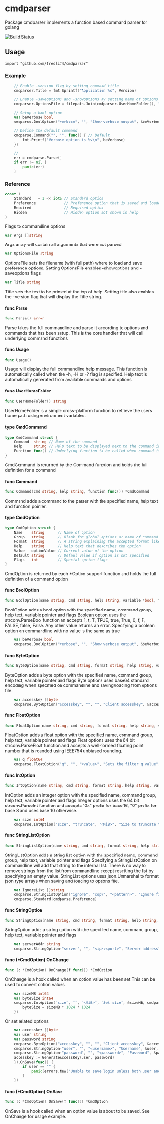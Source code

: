 # cmdparser #

Package cmdparser implements a function based command parser for golang

[![Build Status](https://semaphoreci.com/api/v1/fredli74/cmdparser/branches/master/badge.svg)](https://semaphoreci.com/fredli74/cmdparser)

## Usage

	import "github.com/fredli74/cmdparser"

### Example
```go
	// Enable -version flag by setting command title
	cmdparser.Title = fmt.Sprintf("Application %s", Version)

	// Enable -saveoptions and -showoptions by setting name of options file
	cmdparser.OptionsFile = filepath.Join(cmdparser.UserHomeFolder(), "options.json")

	// Setup a bool option
	var beVerbose bool
	cmdparse.BoolOption("verbose", "", "Show verbose output", &beVerbose, cmdparse.Preference)

	// Define the default command
	cmdparse.Command("", "", func() { // Default
		fmt.Printf("Verbose option is %v\n", beVerbose)
	})

	// 
	err = cmdparse.Parse()
	if err != nil {
		panic(err)
	}
```

### Reference

```go
const (
	Standard   = 1 << iota // Standard option
	Preference             // Preference option that is saved and loaded with options file
	Required               // Required option
	Hidden                 // Hidden option not shown in help
)
```
Flags to commandline options

```go
var Args []string
```
Args array will contain all arguments that were not parsed

```go
var OptionsFile string
```
OptionsFile sets the filename (with full path) where to load and save preference
options. Setting OptionsFile enables -showoptions and -saveoptions flags.

```go
var Title string
```
Title sets the text to be printed at the top of help. Setting title also enables
the -version flag that will display the Title string.

#### func  Parse

```go
func Parse() error
```
Parse takes the full commandline and parse it according to options and commands
that has been setup. This is the core handler that will call underlying command
functions

#### func  Usage

```go
func Usage()
```
Usage will display the full commandline help message. This function is
automatically called when the -h, -H or -? flag is specified. Help text is
automatically generated from available commands and options

#### func  UserHomeFolder

```go
func UserHomeFolder() string
```
UserHomeFolder is a simple cross-platform function to retrieve the users home
path using environment variables.

#### type CmdCommand

```go
type CmdCommand struct {
	Command  string // Name of the command
	Help     string // Help text to be displayed next to the command in Usage:
	Function func() // Underlying function to be called when command is specified on commandline
}
```

CmdCommand is returned by the Command function and holds the full definition for
a command

#### func  Command

```go
func Command(cmd string, help string, function func()) *CmdCommand
```
Command adds a command to the parser with the specified name, help text and
function pointer.

#### type CmdOption

```go
type CmdOption struct {
	Name    string      // Name of option
	Group   string      // Blank for global options or name of command for command specific options
	Format  string      // A string explaining the accepted format like "<number>" or "<ip>:<port>"
	Help    string      // Help text that describes the option
	Value   optionValue // Current value of the option
	Default string      // Defaul value if option is not specified
	Flags   int         // Special option flags
}
```

CmdOption is returned by each *Option support function and holds the full
definition of a command option

#### func  BoolOption

```go
func BoolOption(name string, cmd string, help string, variable *bool, flags int) *CmdOption
```
BoolOption adds a bool option with the specified name, command group, help text,
variable pointer and flags Boolean option uses the strconv.ParseBool function an
accepts 1, t, T, TRUE, true, True, 0, f, F, FALSE, false, False. Any other value
returns an error. Specifying a boolean option on commandline with no value is
the same as true
```go
	var beVerbose bool
	cmdparse.BoolOption("verbose", "", "Show verbose output", &beVerbose, cmdparse.Preference)
```
#### func  ByteOption

```go
func ByteOption(name string, cmd string, format string, help string, variable *[]byte, flags int) *CmdOption
```
ByteOption adds a byte option with the specified name, command group, help text,
variable pointer and flags Byte options uses base64 standard encoding when
specified on commandline and saving/loading from options file.
```go
	var accesskey []byte
	cmdparse.ByteOption("accesskey", "", "", "Client accesskey", &accesskey, cmdparse.Preference|cmdparse.Hidden)
```
#### func  FloatOption

```go
func FloatOption(name string, cmd string, format string, help string, variable *float64, flags int) *CmdOption
```
FloatOption adds a float option with the specified name, command group, help
text, variable pointer and flags Float options uses the 64 bit
strconv.ParseFloat function and accepts a well-formed floating point number that
is rounded using IEEE754 unbiased rounding.
```go
	var q float64
	cmdparse.FloatOption("q", "", "<value>", "Sets the filter q value", &q, cmdparse.Standard)
```
#### func  IntOption

```go
func IntOption(name string, cmd string, format string, help string, variable *int64, flags int) *CmdOption
```
IntOption adds an integer option with the specified name, command group, help
text, variable pointer and flags Integer options uses the 64 bit
strconv.ParseInt function and accepts "0x" prefix for base 16, "0" prefix for
base 8 and uses base 10 otherwise.
```go
	var size int64
	cmdparse.IntOption("size", "truncate", "<MiB>", "Size to truncate to", &size, cmdparse.Preference|cmdparse.Required)
```
#### func  StringListOption

```go
func StringListOption(name string, cmd string, format string, help string, variable *[]string, flags int) *CmdOption
```
StringListOption adds a string list option with the specified name, command
group, help text, variable pointer and flags Specifying a StringListOption on
commandline will add that string to the internal list. There is no way to remove
strings from the list from commandline except resetting the list by specifying
an empty value. StringList options uses json.Unmarshal to format json type
arrays when saving and loading to options file.
```go
	var IgnoreList []string
	cmdparse.StringListOption("ignore", "copy", "<pattern>", "Ignore files matching pattern", &IgnoreList,
	cmdparse.Standard|cmdparse.Preference)
```
#### func  StringOption

```go
func StringOption(name string, cmd string, format string, help string, variable *string, flags int) *CmdOption
```
StringOption adds a string option with the specified name, command group, help
text, variable pointer and flags
```go
	var serverAddr string
	cmdparse.StringOption("server", "", "<ip>:<port>", "Server address", &serverAddr, cmdparse.Preference|cmdparse.Required)
```
#### func (*CmdOption) OnChange

```go
func (c *CmdOption) OnChange(f func()) *CmdOption
```
OnChange is a hook called when an option value has been set This can be used to
convert option values
```go
	var sizeMB int64
	var byteSize int64
	cmdparse.IntOption("size", "", "<MiB>", "Set size", &sizeMB, cmdparse.Hidden|cmdparse.Preference).OnChange(func() {
		byteSize = sizeMB * 1024 * 1024
	})
```
Or set related options
```go
	var accesskey []byte
	var user string
	var password string
	cmdparse.ByteOption("accesskey", "", "", "Client accesskey", &accesskey, cmdparse.Preference|cmdparse.Hidden)
	cmdparse.StringOption("user", "", "<username>", "Username", &user, cmdparse.Preference|cmdparse.Required)
	cmdparse.StringOption("password", "", "<password>", "Password", &password, cmdparse.Standard).OnChange(func() {
	accesskey := GenerateAccessKey(user, password)
	}).OnSave(func() {
		if user == "" {
			panic(errors.New("Unable to save login unless both user and password options are specified"))
		}
	})
```
#### func (*CmdOption) OnSave

```go
func (c *CmdOption) OnSave(f func()) *CmdOption
```
OnSave is a hook called when an option value is about to be saved. See OnChange
for usage example.
